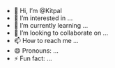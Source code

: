 - 👋 Hi, I’m @Kitpal
- 👀 I’m interested in ...
- 🌱 I’m currently learning ...
- 💞️ I’m looking to collaborate on ...
- 📫 How to reach me ...
- 😄 Pronouns: ...
- ⚡ Fun fact: ...

<!---
Kitpal/Kitpal is a ✨ special ✨ repository because its `README.md` (this file) appears on your GitHub profile.
You can click the Preview link to take a look at your changes.
--->
